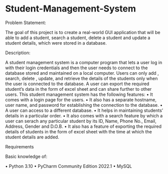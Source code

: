 # Student-Management-System

Problem Statement:

The goal of this project is to create a real-world GUI application that will be able to add a student, search a student, delete a student and update a student details, which were stored in a database.

Description:

A student management system is a computer program that lets a user log in with their login credentials and then the user needs to connect to the database stored and maintained on a local computer. Users can only add , search, delete , update, and retrieve the details of the students only when the user is connected to the database.
A user can export the required student’s data in the form of excel sheet and can share further to other users.
This student management system has the following features:
•	It comes with a login page for the users.
•	It also has a separate hostname, user name, and password for establishing the connection to the database.
•	A user can access to a different database.
•	It helps in maintaining students’ details in a particular order.
•	It also comes with a search feature by which a user can serach any particular student by its ID, Name, Phone No., Email, Address, Gender and D.O.B. 
•	It also has a feature of exporting the required details of students in the form of excel sheet with the time at which the student details are added.



 


 





Requirements
 

Basic knowledge of:

•	Python 3.10
•	PyCharm Community Edition 2022.1
•	MySQL
